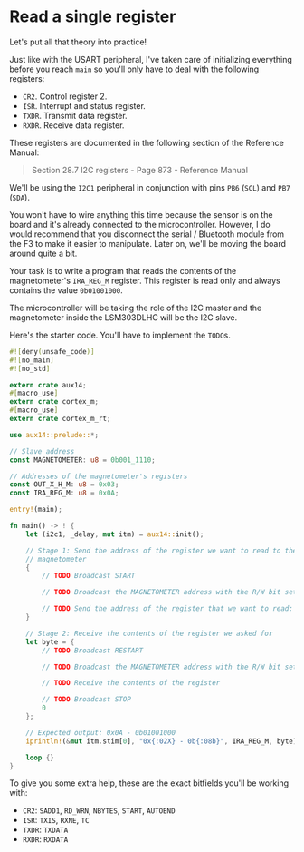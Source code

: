 # Read a single register

Let's put all that theory into practice!

Just like with the USART peripheral, I've taken care of initializing everything before you reach
`main` so you'll only have to deal with the following registers:

- `CR2`. Control register 2.
- `ISR`. Interrupt and status register.
- `TXDR`. Transmit data register.
- `RXDR`. Receive data register.

These registers are documented in the following section of the Reference Manual:

> Section 28.7 I2C registers - Page 873 - Reference Manual

We'll be using the `I2C1` peripheral in conjunction with pins `PB6` (`SCL`) and `PB7` (`SDA`).

You won't have to wire anything this time because the sensor is on the board and it's already
connected to the microcontroller. However, I do would recommend that you disconnect the serial /
Bluetooth module from the F3 to make it easier to manipulate. Later on, we'll be moving the board
around quite a bit.

Your task is to write a program that reads the contents of the magnetometer's `IRA_REG_M` register.
This register is read only and always contains the value `0b01001000`.

The microcontroller will be taking the role of the I2C master and the magnetometer inside the
LSM303DLHC will be the I2C slave.

Here's the starter code. You'll have to implement the `TODO`s.

``` rust
#![deny(unsafe_code)]
#![no_main]
#![no_std]

extern crate aux14;
#[macro_use]
extern crate cortex_m;
#[macro_use]
extern crate cortex_m_rt;

use aux14::prelude::*;

// Slave address
const MAGNETOMETER: u8 = 0b001_1110;

// Addresses of the magnetometer's registers
const OUT_X_H_M: u8 = 0x03;
const IRA_REG_M: u8 = 0x0A;

entry!(main);

fn main() -> ! {
    let (i2c1, _delay, mut itm) = aux14::init();

    // Stage 1: Send the address of the register we want to read to the
    // magnetometer
    {
        // TODO Broadcast START

        // TODO Broadcast the MAGNETOMETER address with the R/W bit set to Write

        // TODO Send the address of the register that we want to read: IRA_REG_M
    }

    // Stage 2: Receive the contents of the register we asked for
    let byte = {
        // TODO Broadcast RESTART

        // TODO Broadcast the MAGNETOMETER address with the R/W bit set to Read

        // TODO Receive the contents of the register

        // TODO Broadcast STOP
        0
    };

    // Expected output: 0x0A - 0b01001000
    iprintln!(&mut itm.stim[0], "0x{:02X} - 0b{:08b}", IRA_REG_M, byte);

    loop {}
}
```

To give you some extra help, these are the exact bitfields you'll be working with:

- `CR2`: `SADD1`, `RD_WRN`, `NBYTES`, `START`, `AUTOEND`
- `ISR`: `TXIS`, `RXNE`, `TC`
- `TXDR`: `TXDATA`
- `RXDR`: `RXDATA`
